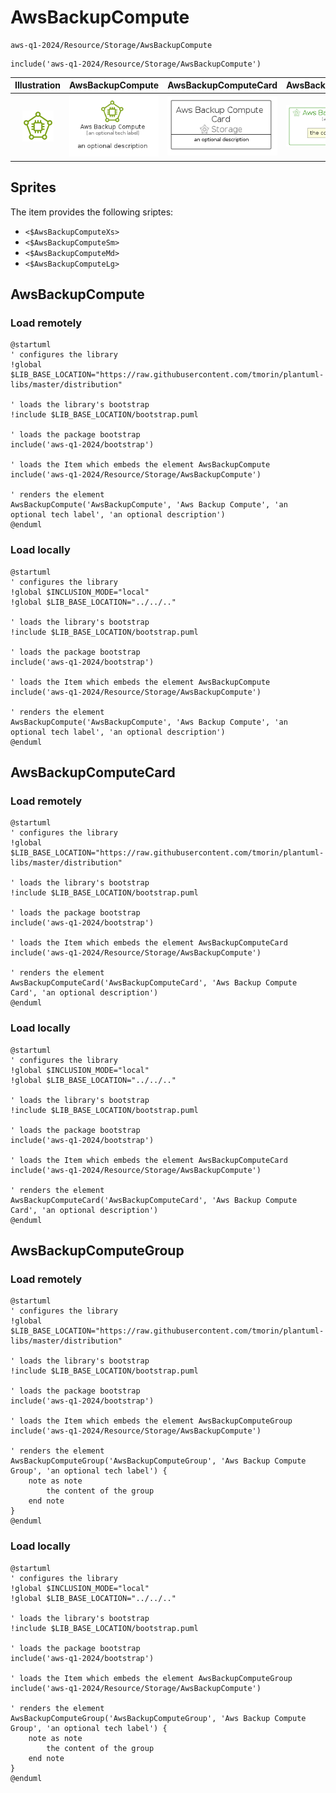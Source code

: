 # AwsBackupCompute


```text
aws-q1-2024/Resource/Storage/AwsBackupCompute
```

```text
include('aws-q1-2024/Resource/Storage/AwsBackupCompute')
```



| Illustration | AwsBackupCompute | AwsBackupComputeCard | AwsBackupComputeGroup |
| :---: | :---: | :---: | :---: |
| ![illustration for Illustration](../../../aws-q1-2024/Resource/Storage/AwsBackupCompute.png) | ![illustration for AwsBackupCompute](../../../aws-q1-2024/Resource/Storage/AwsBackupCompute.Local.png) | ![illustration for AwsBackupComputeCard](../../../aws-q1-2024/Resource/Storage/AwsBackupComputeCard.Local.png) | ![illustration for AwsBackupComputeGroup](../../../aws-q1-2024/Resource/Storage/AwsBackupComputeGroup.Local.png) |



## Sprites
The item provides the following sriptes:

- `<$AwsBackupComputeXs>`
- `<$AwsBackupComputeSm>`
- `<$AwsBackupComputeMd>`
- `<$AwsBackupComputeLg>`





## AwsBackupCompute

### Load remotely
```plantuml
@startuml
' configures the library
!global $LIB_BASE_LOCATION="https://raw.githubusercontent.com/tmorin/plantuml-libs/master/distribution"

' loads the library's bootstrap
!include $LIB_BASE_LOCATION/bootstrap.puml

' loads the package bootstrap
include('aws-q1-2024/bootstrap')

' loads the Item which embeds the element AwsBackupCompute
include('aws-q1-2024/Resource/Storage/AwsBackupCompute')

' renders the element
AwsBackupCompute('AwsBackupCompute', 'Aws Backup Compute', 'an optional tech label', 'an optional description')
@enduml
```

### Load locally
```plantuml
@startuml
' configures the library
!global $INCLUSION_MODE="local"
!global $LIB_BASE_LOCATION="../../.."

' loads the library's bootstrap
!include $LIB_BASE_LOCATION/bootstrap.puml

' loads the package bootstrap
include('aws-q1-2024/bootstrap')

' loads the Item which embeds the element AwsBackupCompute
include('aws-q1-2024/Resource/Storage/AwsBackupCompute')

' renders the element
AwsBackupCompute('AwsBackupCompute', 'Aws Backup Compute', 'an optional tech label', 'an optional description')
@enduml
```

## AwsBackupComputeCard

### Load remotely
```plantuml
@startuml
' configures the library
!global $LIB_BASE_LOCATION="https://raw.githubusercontent.com/tmorin/plantuml-libs/master/distribution"

' loads the library's bootstrap
!include $LIB_BASE_LOCATION/bootstrap.puml

' loads the package bootstrap
include('aws-q1-2024/bootstrap')

' loads the Item which embeds the element AwsBackupComputeCard
include('aws-q1-2024/Resource/Storage/AwsBackupCompute')

' renders the element
AwsBackupComputeCard('AwsBackupComputeCard', 'Aws Backup Compute Card', 'an optional description')
@enduml
```

### Load locally
```plantuml
@startuml
' configures the library
!global $INCLUSION_MODE="local"
!global $LIB_BASE_LOCATION="../../.."

' loads the library's bootstrap
!include $LIB_BASE_LOCATION/bootstrap.puml

' loads the package bootstrap
include('aws-q1-2024/bootstrap')

' loads the Item which embeds the element AwsBackupComputeCard
include('aws-q1-2024/Resource/Storage/AwsBackupCompute')

' renders the element
AwsBackupComputeCard('AwsBackupComputeCard', 'Aws Backup Compute Card', 'an optional description')
@enduml
```

## AwsBackupComputeGroup

### Load remotely
```plantuml
@startuml
' configures the library
!global $LIB_BASE_LOCATION="https://raw.githubusercontent.com/tmorin/plantuml-libs/master/distribution"

' loads the library's bootstrap
!include $LIB_BASE_LOCATION/bootstrap.puml

' loads the package bootstrap
include('aws-q1-2024/bootstrap')

' loads the Item which embeds the element AwsBackupComputeGroup
include('aws-q1-2024/Resource/Storage/AwsBackupCompute')

' renders the element
AwsBackupComputeGroup('AwsBackupComputeGroup', 'Aws Backup Compute Group', 'an optional tech label') {
    note as note
        the content of the group
    end note
}
@enduml
```

### Load locally
```plantuml
@startuml
' configures the library
!global $INCLUSION_MODE="local"
!global $LIB_BASE_LOCATION="../../.."

' loads the library's bootstrap
!include $LIB_BASE_LOCATION/bootstrap.puml

' loads the package bootstrap
include('aws-q1-2024/bootstrap')

' loads the Item which embeds the element AwsBackupComputeGroup
include('aws-q1-2024/Resource/Storage/AwsBackupCompute')

' renders the element
AwsBackupComputeGroup('AwsBackupComputeGroup', 'Aws Backup Compute Group', 'an optional tech label') {
    note as note
        the content of the group
    end note
}
@enduml
```


